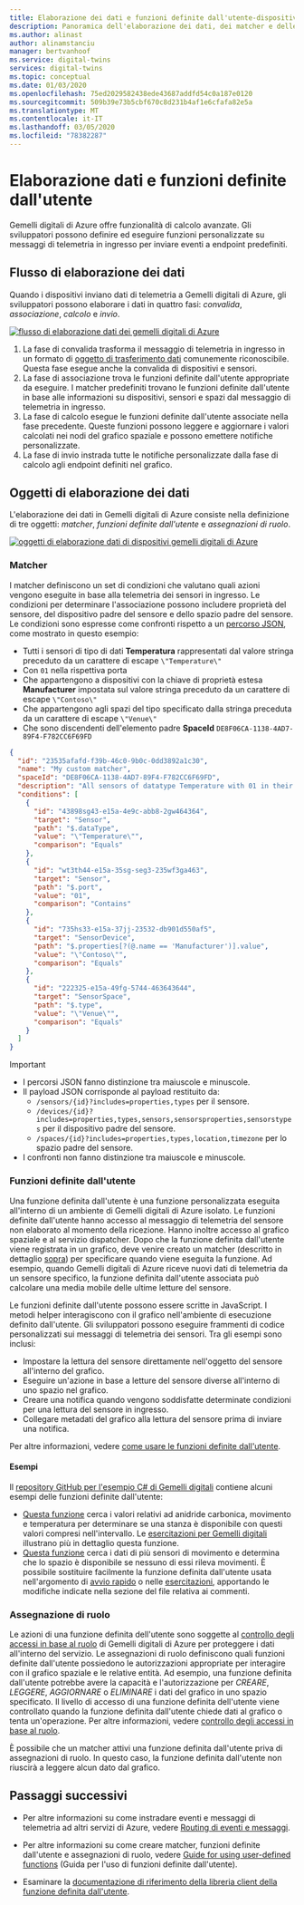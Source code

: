 ```yaml
---
title: Elaborazione dei dati e funzioni definite dall'utente-dispositivi gemelli digitali di Azure | Microsoft Docs
description: Panoramica dell'elaborazione dei dati, dei matcher e delle funzioni definite dall'utente con Gemelli digitali di Azure.
ms.author: alinast
author: alinamstanciu
manager: bertvanhoof
ms.service: digital-twins
services: digital-twins
ms.topic: conceptual
ms.date: 01/03/2020
ms.openlocfilehash: 75ed2029582438ede43687addfd54c0a187e0120
ms.sourcegitcommit: 509b39e73b5cbf670c8d231b4af1e6cfafa82e5a
ms.translationtype: MT
ms.contentlocale: it-IT
ms.lasthandoff: 03/05/2020
ms.locfileid: "78382287"
---
```

# <a name="data-processing-and-user-defined-functions"></a>Elaborazione dati e funzioni definite dall'utente

Gemelli digitali di Azure offre funzionalità di calcolo avanzate. Gli sviluppatori possono definire ed eseguire funzioni personalizzate su messaggi di telemetria in ingresso per inviare eventi a endpoint predefiniti.

## <a name="data-processing-flow"></a>Flusso di elaborazione dei dati

Quando i dispositivi inviano dati di telemetria a Gemelli digitali di Azure, gli sviluppatori possono elaborare i dati in quattro fasi: *convalida*, *associazione*, *calcolo* e *invio*.

[![flusso di elaborazione dati dei gemelli digitali di Azure](media/concepts/digital-twins-data-processing-flow.png)](media/concepts/digital-twins-data-processing-flow.png#lightbox)

1. La fase di convalida trasforma il messaggio di telemetria in ingresso in un formato di [oggetto di trasferimento dati](https://docs.microsoft.com/aspnet/web-api/overview/data/using-web-api-with-entity-framework/part-5) comunemente riconoscibile. Questa fase esegue anche la convalida di dispositivi e sensori.
1. La fase di associazione trova le funzioni definite dall'utente appropriate da eseguire. I matcher predefiniti trovano le funzioni definite dall'utente in base alle informazioni su dispositivi, sensori e spazi dal messaggio di telemetria in ingresso.
1. La fase di calcolo esegue le funzioni definite dall'utente associate nella fase precedente. Queste funzioni possono leggere e aggiornare i valori calcolati nei nodi del grafico spaziale e possono emettere notifiche personalizzate.
1. La fase di invio instrada tutte le notifiche personalizzate dalla fase di calcolo agli endpoint definiti nel grafico.

## <a name="data-processing-objects"></a>Oggetti di elaborazione dei dati

L'elaborazione dei dati in Gemelli digitali di Azure consiste nella definizione di tre oggetti: *matcher*, *funzioni definite dall'utente* e *assegnazioni di ruolo*.

[![oggetti di elaborazione dati di dispositivi gemelli digitali di Azure](media/concepts/digital-twins-user-defined-functions.png)](media/concepts/digital-twins-user-defined-functions.png#lightbox)

### <a name="matchers"></a>Matcher

I matcher definiscono un set di condizioni che valutano quali azioni vengono eseguite in base alla telemetria dei sensori in ingresso. Le condizioni per determinare l'associazione possono includere proprietà del sensore, del dispositivo padre del sensore e dello spazio padre del sensore. Le condizioni sono espresse come confronti rispetto a un [percorso JSON](https://jsonpath.com/), come mostrato in questo esempio:

- Tutti i sensori di tipo di dati **Temperatura** rappresentati dal valore stringa preceduto da un carattere di escape `\"Temperature\"`
- Con `01` nella rispettiva porta
- Che appartengono a dispositivi con la chiave di proprietà estesa **Manufacturer** impostata sul valore stringa preceduto da un carattere di escape `\"Contoso\"`
- Che appartengono agli spazi del tipo specificato dalla stringa preceduta da un carattere di escape `\"Venue\"`
- Che sono discendenti dell'elemento padre **SpaceId** `DE8F06CA-1138-4AD7-89F4-F782CC6F69FD`

```JSON
{
  "id": "23535afafd-f39b-46c0-9b0c-0dd3892a1c30",
  "name": "My custom matcher",
  "spaceId": "DE8F06CA-1138-4AD7-89F4-F782CC6F69FD",
  "description": "All sensors of datatype Temperature with 01 in their port that belong to devices with the extended property key Manufacturer set to the value Contoso and that belong to spaces of type Venue that are somewhere below space Id DE8F06CA-1138-4AD7-89F4-F782CC6F69FD",
  "conditions": [
    {
      "id": "43898sg43-e15a-4e9c-abb8-2gw464364",
      "target": "Sensor",
      "path": "$.dataType",
      "value": "\"Temperature\"",
      "comparison": "Equals"
    },
    {
      "id": "wt3th44-e15a-35sg-seg3-235wf3ga463",
      "target": "Sensor",
      "path": "$.port",
      "value": "01",
      "comparison": "Contains"
    },
    {
      "id": "735hs33-e15a-37jj-23532-db901d550af5",
      "target": "SensorDevice",
      "path": "$.properties[?(@.name == 'Manufacturer')].value",
      "value": "\"Contoso\"",
      "comparison": "Equals"
    },
    {
      "id": "222325-e15a-49fg-5744-463643644",
      "target": "SensorSpace",
      "path": "$.type",
      "value": "\"Venue\"",
      "comparison": "Equals"
    }
  ]
}
```

> [!IMPORTANT]
> - I percorsi JSON fanno distinzione tra maiuscole e minuscole.
> - Il payload JSON corrisponde al payload restituito da:
>   - `/sensors/{id}?includes=properties,types` per il sensore.
>   - `/devices/{id}?includes=properties,types,sensors,sensorsproperties,sensorstypes` per il dispositivo padre del sensore.
>   - `/spaces/{id}?includes=properties,types,location,timezone` per lo spazio padre del sensore.
> - I confronti non fanno distinzione tra maiuscole e minuscole.

### <a name="user-defined-functions"></a>Funzioni definite dall'utente

Una funzione definita dall'utente è una funzione personalizzata eseguita all'interno di un ambiente di Gemelli digitali di Azure isolato. Le funzioni definite dall'utente hanno accesso al messaggio di telemetria del sensore non elaborato al momento della ricezione. Hanno inoltre accesso al grafico spaziale e al servizio dispatcher. Dopo che la funzione definita dall'utente viene registrata in un grafico, deve venire creato un matcher (descritto in dettaglio [sopra](#matchers)) per specificare quando viene eseguita la funzione. Ad esempio, quando Gemelli digitali di Azure riceve nuovi dati di telemetria da un sensore specifico, la funzione definita dall'utente associata può calcolare una media mobile delle ultime letture del sensore.

Le funzioni definite dall'utente possono essere scritte in JavaScript. I metodi helper interagiscono con il grafico nell'ambiente di esecuzione definito dall'utente. Gli sviluppatori possono eseguire frammenti di codice personalizzati sui messaggi di telemetria dei sensori. Tra gli esempi sono inclusi:

- Impostare la lettura del sensore direttamente nell'oggetto del sensore all'interno del grafico.
- Eseguire un'azione in base a letture del sensore diverse all'interno di uno spazio nel grafico.
- Creare una notifica quando vengono soddisfatte determinate condizioni per una lettura del sensore in ingresso.
- Collegare metadati del grafico alla lettura del sensore prima di inviare una notifica.

Per altre informazioni, vedere [come usare le funzioni definite dall'utente](./how-to-user-defined-functions.md).

#### <a name="examples"></a>Esempi

Il [repository GitHub per l'esempio C# di Gemelli digitali](https://github.com/Azure-Samples/digital-twins-samples-csharp/) contiene alcuni esempi delle funzioni definite dall'utente:
- [Questa funzione](https://github.com/Azure-Samples/digital-twins-samples-csharp/blob/master/occupancy-quickstart/src/actions/userDefinedFunctions/availabilityForTutorial.js) cerca i valori relativi ad anidride carbonica, movimento e temperatura per determinare se una stanza è disponibile con questi valori compresi nell'intervallo. Le [esercitazioni per Gemelli digitali](tutorial-facilities-udf.md) illustrano più in dettaglio questa funzione. 
- [Questa funzione](https://github.com/Azure-Samples/digital-twins-samples-csharp/blob/master/occupancy-quickstart/src/actions/userDefinedFunctions/multiplemotionsensors.js) cerca i dati di più sensori di movimento e determina che lo spazio è disponibile se nessuno di essi rileva movimenti. È possibile sostituire facilmente la funzione definita dall'utente usata nell'argomento di [avvio rapido](quickstart-view-occupancy-dotnet.md) o nelle [esercitazioni](tutorial-facilities-setup.md), apportando le modifiche indicate nella sezione del file relativa ai commenti. 

### <a name="role-assignment"></a>Assegnazione di ruolo

Le azioni di una funzione definita dell'utente sono soggette al [controllo degli accessi in base al ruolo](./security-role-based-access-control.md) di Gemelli digitali di Azure per proteggere i dati all'interno del servizio. Le assegnazioni di ruolo definiscono quali funzioni definite dall'utente possiedono le autorizzazioni appropriate per interagire con il grafico spaziale e le relative entità. Ad esempio, una funzione definita dall'utente potrebbe avere la capacità e l'autorizzazione per *CREARE*, *LEGGERE*, *AGGIORNARE* o *ELIMINARE* i dati del grafico in uno spazio specificato. Il livello di accesso di una funzione definita dell'utente viene controllato quando la funzione definita dall'utente chiede dati al grafico o tenta un'operazione. Per altre informazioni, vedere [controllo degli accessi in base al ruolo](./security-create-manage-role-assignments.md).

È possibile che un matcher attivi una funzione definita dall'utente priva di assegnazioni di ruolo. In questo caso, la funzione definita dall'utente non riuscirà a leggere alcun dato dal grafico.

## <a name="next-steps"></a>Passaggi successivi

- Per altre informazioni su come instradare eventi e messaggi di telemetria ad altri servizi di Azure, vedere [Routing di eventi e messaggi](./concepts-events-routing.md).

- Per altre informazioni su come creare matcher, funzioni definite dall'utente e assegnazioni di ruolo, vedere [Guide for using user-defined functions](./how-to-user-defined-functions.md) (Guida per l'uso di funzioni definite dall'utente).

- Esaminare la [documentazione di riferimento della libreria client della funzione definita dall'utente](./reference-user-defined-functions-client-library.md).
